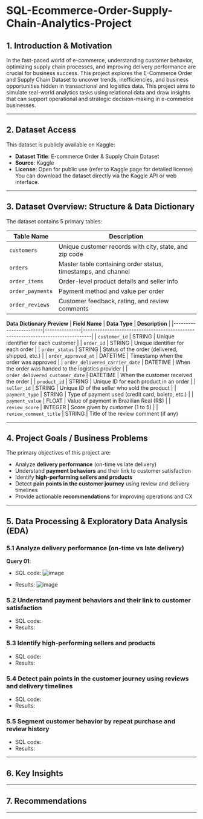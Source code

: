 # SQL-Ecommerce-Order-Supply-Chain-Analytics-Project
## 1. Introduction & Motivation
In the fast-paced world of e-commerce, understanding customer behavior, optimizing supply chain processes, and improving delivery performance are crucial for business success. This project explores the E-Commerce Order and Supply Chain Dataset to uncover trends, inefficiencies, and business opportunities hidden in transactional and logistics data. This project aims to simulate real-world analytics tasks using relational data and draw insights that can support operational and strategic decision-making in e-commerce businesses.  

---

## 2. Dataset Access
This dataset is publicly available on Kaggle:  
- **Dataset Title**: E-commerce Order & Supply Chain Dataset
- **Source**: Kaggle  
- **License**: Open for public use (refer to Kaggle page for detailed license)  
You can download the dataset directly via the Kaggle API or web interface.
---
## 3. Dataset Overview: Structure & Data Dictionary
The dataset contains 5 primary tables:

| Table Name         | Description                                                  |
|--------------------|--------------------------------------------------------------|
| `customers`        | Unique customer records with city, state, and zip code       |
| `orders`           | Master table containing order status, timestamps, and channel |
| `order_items`      | Order-level product details and seller info                 |
| `order_payments`   | Payment method and value per order                           |
| `order_reviews`    | Customer feedback, rating, and review comments               |

**Data Dictionary Preview**
| **Field Name**         | **Data Type** | **Description**                                                                 |
|------------------------|---------------|---------------------------------------------------------------------------------|
| `customer_id`          | STRING        | Unique identifier for each customer                                             |
| `order_id`             | STRING        | Unique identifier for each order                                                |
| `order_status`         | STRING        | Status of the order (delivered, shipped, etc.)                                  |
| `order_approved_at`    | DATETIME      | Timestamp when the order was approved                                           |
| `order_delivered_carrier_date` | DATETIME | When the order was handed to the logistics provider                            |
| `order_delivered_customer_date` | DATETIME | When the customer received the order                                           |
| `product_id`           | STRING        | Unique ID for each product in an order                                          |
| `seller_id`            | STRING        | Unique ID of the seller who sold the product                                    |
| `payment_type`         | STRING        | Type of payment used (credit card, boleto, etc.)                                |
| `payment_value`        | FLOAT         | Value of payment in Brazilian Real (R$)                                         |
| `review_score`         | INTEGER       | Score given by customer (1 to 5)                                                |
| `review_comment_title` | STRING        | Title of the review comment (if any)      

---
## 4. Project Goals / Business Problems
The primary objectives of this project are:

- Analyze **delivery performance** (on-time vs late delivery)
- Understand **payment behaviors** and their link to customer satisfaction
- Identify **high-performing sellers and products**
- Detect **pain points in the customer journey** using review and delivery timelines
- Provide actionable **recommendations** for improving operations and CX

---
## 5. Data Processing & Exploratory Data Analysis (EDA)
### 5.1 Analyze **delivery performance** (on-time vs late delivery)
**Query 01**:  
- SQL code:
![image](https://github.com/user-attachments/assets/90b9649f-d95d-4f25-b38a-4d1926c4c9bd)

- Results: 
![image](https://github.com/user-attachments/assets/db0baead-0c51-42dd-b330-5dd9897a0a79)

### 5.2 Understand payment behaviors and their link to customer satisfaction
- SQL code:
- Results: 
### 5.3 Identify high-performing sellers and products
- SQL code:
- Results: 
### 5.4 Detect pain points in the customer journey using reviews and delivery timelines
- SQL code:
- Results: 
### 5.5 Segment customer behavior by repeat purchase and review history
- SQL code:
- Results:
---
## 6. Key Insights
---
## 7. Recommendations
---


